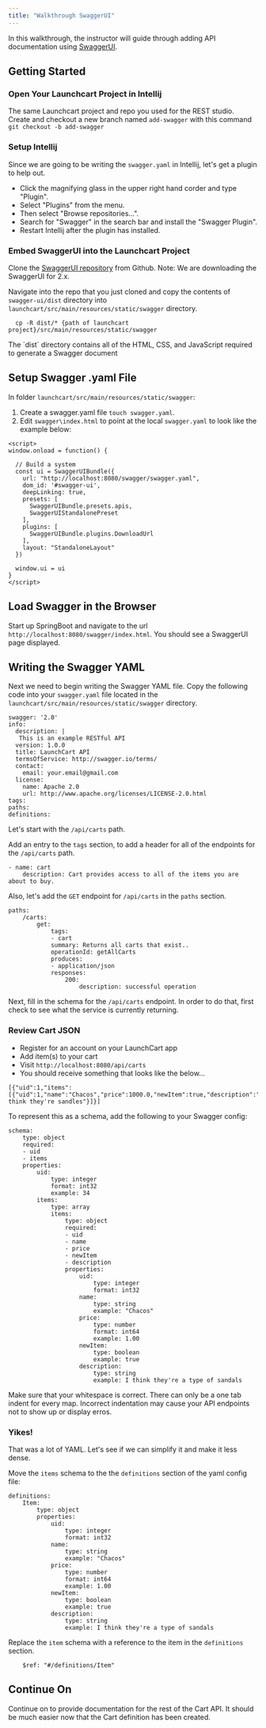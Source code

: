 ```yaml
---
title: "Walkthrough SwaggerUI"
---
```


In this walkthrough, the instructor will guide through adding API documentation using [SwaggerUI](https://swagger.io/swagger-ui/).

## Getting Started

### Open Your Launchcart Project in Intellij
The same Launchcart project and repo you used for the REST studio.
Create and checkout a new branch named `add-swagger` with this command `git checkout -b add-swagger`

### Setup Intellij

Since we are going to be writing the `swagger.yaml` in Intellij, let's get a plugin to help out.

- Click the magnifying glass in the upper right hand corder and type "Plugin".
- Select "Plugins" from the menu.
- Then select "Browse repositories...".  
- Search for "Swagger" in the search bar and install the "Swagger Plugin".
- Restart Intellij after the plugin has installed.

### Embed SwaggerUI into the Launchcart Project

Clone the [SwaggerUI repository](https://github.com/swagger-api/swagger-ui/tree/2.x) from Github.  Note: We are downloading the SwaggerUI for 2.x.

Navigate into the repo that you just cloned and copy the contents of `swagger-ui/dist` directory into `launchcart/src/main/resources/static/swagger` directory. 

```
  cp -R dist/* {path of launchcart project}/src/main/resources/static/swagger
```

<aside class="aside-note" markdown="1">
  The `dist` directory contains all of the HTML, CSS, and JavaScript required to generate a Swagger document
</aside>

## Setup Swagger .yaml File
In folder `launchcart/src/main/resources/static/swagger`:
1. Create a swagger.yaml file  `touch swagger.yaml`.
2. Edit `swagger\index.html` to point at the local `swagger.yaml` to look like the example below:

```
<script>
window.onload = function() {
  
  // Build a system
  const ui = SwaggerUIBundle({
    url: "http://localhost:8080/swagger/swagger.yaml",
    dom_id: '#swagger-ui',
    deepLinking: true,
    presets: [
      SwaggerUIBundle.presets.apis,
      SwaggerUIStandalonePreset
    ],
    plugins: [
      SwaggerUIBundle.plugins.DownloadUrl
    ],
    layout: "StandaloneLayout"
  })

  window.ui = ui
}
</script>

```
## Load Swagger in the Browser
Start up SpringBoot and navigate to the url `http://localhost:8080/swagger/index.html`.  You should see a SwaggerUI page displayed.

## Writing the Swagger YAML

Next we need to begin writing the Swagger YAML file.  Copy the following code into your `swagger.yaml` file located in the `launchcart/src/main/resources/static/swagger` directory.

```
swagger: '2.0'
info:
  description: |
   This is an example RESTful API 
  version: 1.0.0
  title: LaunchCart API
  termsOfService: http://swagger.io/terms/
  contact:
    email: your.email@gmail.com 
  license:
    name: Apache 2.0
    url: http://www.apache.org/licenses/LICENSE-2.0.html
tags:
paths:
definitions:
```

Let's start with the `/api/carts` path.

Add an entry to the `tags` section, to add a header for all of the endpoints for the `/api/carts` path.

```
- name: cart
	description: Cart provides access to all of the items you are about to buy.
```

Also, let's add the `GET` endpoint for `/api/carts` in the `paths` section.

```
paths:
	/carts:
		get:
			tags:
			- cart
			summary: Returns all carts that exist..
			operationId: getAllCarts
			produces:
			- application/json 
			responses:
				200:
					description: successful operation
```

Next, fill in the schema for the `/api/carts` endpoint.  In order to do that, first check to see what the service is currently returning.

### Review Cart JSON
- Register for an account on your LaunchCart app
- Add item(s) to your cart
- Visit `http://localhost:8080/api/carts`
- You should receive something that looks like the below...

```
[{"uid":1,"items":[{"uid":1,"name":"Chacos","price":1000.0,"newItem":true,"description":"I think they're sandles"}]}]
``` 

To represent this as a schema, add the following to your Swagger config:

```
schema:
	type: object
	required:
	- uid
	- items
	properties:
		uid:
			type: integer
			format: int32
			example: 34
		items:
			type: array
			items:
				type: object
				required:
				- uid
				- name
				- price
				- newItem
				- description
				properties:
					uid:
						type: integer
						format: int32
					name:
						type: string
						example: "Chacos"
					price:
						type: number
						format: int64
						example: 1.00
					newItem:
						type: boolean
						example: true
					description:
						type: string
						example: I think they're a type of sandals
```

<aside class="aside-note" markdown="1">
	Make sure that your whitespace is correct.  There can only be a one tab indent for every map.  
	Incorrect indentation may cause your API endpoints not to show up or display erros.
</aside>

### Yikes!
That was a lot of YAML.  Let's see if we can simplify it and make it less dense.

Move the `items` schema to the the `definitions` section of the yaml config file:

```
definitions:
	Item:
		type: object
		properties:
			uid:
				type: integer
				format: int32
			name:
				type: string
				example: "Chacos"
			price:
				type: number
				format: int64
				example: 1.00
			newItem:
				type: boolean
				example: true
			description:
				type: string
				example: I think they're a type of sandals

```

Replace the `item` schema with a reference to the item in the `definitions` section.

```
	$ref: "#/definitions/Item"
```

## Continue On

Continue on to provide documentation for the rest of the Cart API.  It should be much easier now that the Cart definition has been created.
